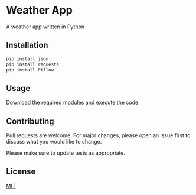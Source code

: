 # Weather App

A weather app written in Python
## Installation

```bash
pip install json
pip install requests
pip install Pillow
```

## Usage
Download the required modules and execute the code.

## Contributing
Pull requests are welcome. For major changes, please open an issue first to discuss what you would like to change.

Please make sure to update tests as appropriate.

## License
[MIT](https://choosealicense.com/licenses/mit/)
